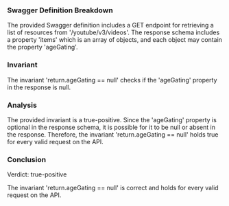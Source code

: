 ### Swagger Definition Breakdown

The provided Swagger definition includes a GET endpoint for retrieving a list of resources from '/youtube/v3/videos'. The response schema includes a property 'items' which is an array of objects, and each object may contain the property 'ageGating'.

### Invariant

The invariant 'return.ageGating == null' checks if the 'ageGating' property in the response is null.

### Analysis

The provided invariant is a true-positive. Since the 'ageGating' property is optional in the response schema, it is possible for it to be null or absent in the response. Therefore, the invariant 'return.ageGating == null' holds true for every valid request on the API.

### Conclusion

Verdict: true-positive

The invariant 'return.ageGating == null' is correct and holds for every valid request on the API.
